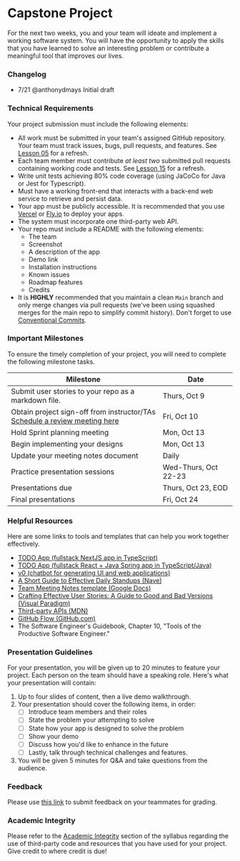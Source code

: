 # Capstone Project

For the next two weeks, you and your team will ideate and implement a working software system. You will have the opportunity to apply the skills that you have learned to solve an interesting problem or contribute a meaningful tool that improves our lives.

### Changelog
- 7/21 @anthonydmays Initial draft

### Technical Requirements

Your project submission must include the following elements:

* All work must be submitted in your team's assigned GitHub repository. Your team must track issues, bugs, pull requests, and features. See [Lesson 05][lesson-05] for a refresh.
* Each team member must contribute *at least two* submitted pull requests containing working code and tests. See [Lesson 15][lesson-15] for a refresh.
* Write unit tests achieving 80% code coverage (using JaCoCo for Java or Jest for Typescript).
* Must have a working front-end that interacts with a back-end web service to retrieve and persist data.
* Your app must be publicly accessible. It is recommended that you use [Vercel](https://vercel.com) or [Fly.io](https://fly.io) to deploy your apps.
* The system must incorporate one third-party web API.
* Your repo must include a README with the following elements:
    * The team
    * Screenshot
    * A description of the app
    * Demo link
    * Installation instructions
    * Known issues
    * Roadmap features
    * Credits
* It is **HIGHLY** recommended that you maintain a clean `Main` branch and only merge changes via pull requests (we've been using squashed merges for the main repo to simplify commit history). Don't forget to use [Conventional Commits][conventional-commits-link].

### Important Milestones

To ensure the timely completion of your project, you will need to complete the following milestone tasks.

<table>
    <thead>
        <th>Milestone</th>
        <th>Date</th>
    </thead>
    <tbody>
        <tr>
            <td>Submit user stories to your repo as a markdown file.</td>
            <td>Thurs, Oct 9</td>
        </tr>
        <tr>
            <td>
                Obtain project sign-off from instructor/TAs<br>
                <a href="https://calendar.google.com/calendar/u/0/appointments/schedules/AcZssZ1dD0ruj64FcykMfPBo7qQaV6AqZ58O7ON8Z3ld-xwNEbFmy0JGyLuwIwxJZjoGoEuz1U9bRZqu">
                    Schedule a review meeting here
                </a>
            </td>
            <td>Fri, Oct 10</td>
        </tr>
        <tr>
            <td>Hold Sprint planning meeting</td>
            <td>Mon, Oct 13</td>
        </tr>
        <tr>
            <td>Begin implementing your designs</td>
            <td>Mon, Oct 13</td>
        </tr>
        <tr>
            <td>Update your meeting notes document</td>
            <td>Daily</td>
        </tr>
        <tr>
            <td>
                Practice presentation sessions
            </td>
            <td>Wed-Thurs, Oct 22-23</td>
        </tr>
        <tr>
            <td>Presentations due</td>
            <td>Thurs, Oct 23, EOD</td>
        </tr>
        <tr>
            <td>Final presentations</td>
            <td>Fri, Oct 24</td>
        </tr>
    </tbody>
</table>

### Helpful Resources

Here are some links to tools and templates that can help you work together effectively.

* [TODO App (fullstack NextJS app in TypeScript)](/lib/javascript/fullstack_demo)
* [TODO App (fullstack React + Java Spring app in TypeScript/Java)](/lib/java/fullstack_demo)
* [v0 (chatbot for generating UI and web applications)](https://v0.dev)
* [A Short Guide to Effective Daily Standups (Nave)](https://getnave.com/blog/short-guide-daily-standups/)
* [Team Meeting Notes template (Google Docs)](https://docs.google.com/document/d/1rL-Zm2w0hABuGkIMSPzmXcJHDQxmIeA-mlipt8kDA9E/edit)
* [Crafting Effective User Stories: A Guide to Good and Bad Versions (Visual Paradigm)](https://guides.visual-paradigm.com/crafting-effective-user-stories-a-guide-to-good-and-bad-versions/)
* [Third-party APIs (MDN)](https://developer.mozilla.org/en-US/docs/Learn/JavaScript/Client-side_web_APIs/Third_party_APIs)
* [GitHub Flow (GitHub.com)](https://docs.github.com/en/get-started/using-github/github-flow)
* The Software Engineer's Guidebook, Chapter 10, "Tools of the Productive Software Engineer."

### Presentation Guidelines

For your presentation, you will be given up to 20 minutes to feature your project. Each person on the team should have a speaking role. Here's what your presentation will contain:

1. Up to four slides of content, then a live demo walkthrough.
2. Your presentation should cover the following items, in order:
   - [ ]  Introduce team members and their roles
   - [ ]  State the problem your attempting to solve
   - [ ]  State how your app is designed to solve the problem
   - [ ]  Show your demo
   - [ ]  Discuss how you'd like to enhance in the future
   - [ ]  Lastly, talk through technical challenges and features.
3. You will be given 5 minutes for Q&A and take questions from the audience.

### Feedback

Please use [this link](https://forms.gle/f4UbB7fWir6Gx2iUA) to submit feedback on your teammates for grading.

### Academic Integrity

Please refer to the [Academic Integrity][academic-integrity-link] section of the syllabus regarding the use of third-party code and resources that you have used for your project. Give credit to where credit is due!

[conventional-commits-link]: https://www.conventionalcommits.org/en/v1.0.0/
[academic-integrity-link]: /syllabus/README.md#academic-integrity
[lesson-05]: /lesson_05/README.md
[lesson-15]: /lesson_15/README.md
